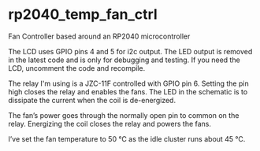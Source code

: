 # rp2040_temp_fan_ctrl
Fan Controller based around an RP2040 microcontroller

The LCD uses GPIO pins 4 and 5 for i2c output. The LED output is removed in the latest code and is only for debugging and testing. If you need the LCD, uncomment the code and recompile.

The relay I'm using is a JZC-11F controlled with GPIO pin 6. Setting the pin high closes the relay and enables the fans. The LED in the schematic is to dissipate the current when the coil is de-energized. 

The fan’s power goes through the normally open pin to common on the relay. Energizing the coil closes the relay and powers the fans.

I’ve set the fan temperature to 50 ℃ as the idle cluster runs about 45 ℃.
